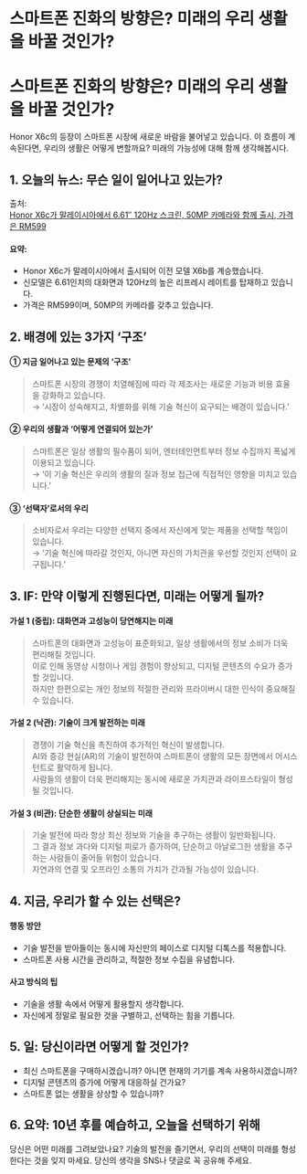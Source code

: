 # 스마트폰 진화의 방향은? 미래의 우리 생활을 바꿀 것인가?

<h1>스마트폰 진화의 방향은? 미래의 우리 생활을 바꿀 것인가?</h1>
<p>Honor X6c의 등장이 스마트폰 시장에 새로운 바람을 불어넣고 있습니다. 이 흐름이 계속된다면, 우리의 생활은 어떻게 변할까요? 미래의 가능성에 대해 함께 생각해봅시다.</p>
<h2>1. 오늘의 뉴스: 무슨 일이 일어나고 있는가?</h2>
<p>출처:<br />
<a href="https://soyacincau.com/2025/06/15/honor-x6c-malaysia-launch-specs-price/">Honor X6c가 말레이시아에서 6.61″ 120Hz 스크린, 50MP 카메라와 함께 출시, 가격은 RM599</a></p>
<h4>요약:</h4>
<ul>
<li>Honor X6c가 말레이시아에서 출시되어 이전 모델 X6b를 계승했습니다.</li>
<li>신모델은 6.61인치의 대화면과 120Hz의 높은 리프레시 레이트를 탑재하고 있습니다.</li>
<li>가격은 RM599이며, 50MP의 카메라를 갖추고 있습니다.</li>
</ul>
<h2>2. 배경에 있는 3가지 ‘구조’</h2>
<h4>① 지금 일어나고 있는 문제의 ‘구조’</h4>
<blockquote>
<p>스마트폰 시장의 경쟁이 치열해짐에 따라 각 제조사는 새로운 기능과 비용 효율을 강화하고 있습니다. <br />
→ &#8216;시장이 성숙해지고, 차별화를 위해 기술 혁신이 요구되는 배경이 있습니다.&#8217;</p>
</blockquote>
<h4>② 우리의 생활과 ‘어떻게 연결되어 있는가’</h4>
<blockquote>
<p>스마트폰은 일상 생활의 필수품이 되어, 엔터테인먼트부터 정보 수집까지 폭넓게 이용되고 있습니다. <br />
→ &#8216;이 기술 혁신은 우리의 생활의 질과 정보 접근에 직접적인 영향을 미치고 있습니다.&#8217;</p>
</blockquote>
<h4>③ ‘선택자’로서의 우리</h4>
<blockquote>
<p>소비자로서 우리는 다양한 선택지 중에서 자신에게 맞는 제품을 선택할 책임이 있습니다. <br />
→ &#8216;기술 혁신에 따라갈 것인지, 아니면 자신의 가치관을 우선할 것인지 선택이 요구됩니다.&#8217;</p>
</blockquote>
<h2>3. IF: 만약 이렇게 진행된다면, 미래는 어떻게 될까?</h2>
<h4>가설 1 (중립): 대화면과 고성능이 당연해지는 미래</h4>
<blockquote>
<p>스마트폰의 대화면과 고성능이 표준화되고, 일상 생활에서의 정보 소비가 더욱 편리해질 것입니다. <br />
이로 인해 동영상 시청이나 게임 경험이 향상되고, 디지털 콘텐츠의 수요가 증가할 것입니다. <br />
하지만 한편으로는 개인 정보의 적절한 관리와 프라이버시 대한 인식이 중요해질 수 있습니다.</p>
</blockquote>
<h4>가설 2 (낙관): 기술이 크게 발전하는 미래</h4>
<blockquote>
<p>경쟁이 기술 혁신을 촉진하여 추가적인 혁신이 발생합니다. <br />
AI와 증강 현실(AR)의 기술이 발전하여 스마트폰이 생활의 모든 장면에서 어시스턴트로 활약하게 됩니다. <br />
사람들의 생활이 더욱 편리해지는 동시에 새로운 가치관과 라이프스타일이 형성될 것입니다.</p>
</blockquote>
<h4>가설 3 (비관): 단순한 생활이 상실되는 미래</h4>
<blockquote>
<p>기술 발전에 따라 항상 최신 정보와 기술을 추구하는 생활이 일반화됩니다. <br />
그 결과 정보 과다와 디지털 피로가 증가하여, 단순하고 아날로그한 생활을 추구하는 사람들이 줄어들 위험이 있습니다. <br />
자연과의 연결 및 오프라인 소통의 가치가 간과될 가능성이 있습니다.</p>
</blockquote>
<h2>4. 지금, 우리가 할 수 있는 선택은?</h2>
<h4>행동 방안</h4>
<ul>
<li>기술 발전을 받아들이는 동시에 자신만의 페이스로 디지털 디톡스를 적용합니다.</li>
<li>스마트폰 사용 시간을 관리하고, 적절한 정보 수집을 유념합니다.</li>
</ul>
<h4>사고 방식의 팁</h4>
<ul>
<li>기술을 생활 속에서 어떻게 활용할지 생각합니다.</li>
<li>자신에게 정말로 필요한 것을 구별하고, 선택하는 힘을 기릅니다.</li>
</ul>
<h2>5. 일: 당신이라면 어떻게 할 것인가?</h2>
<ul>
<li>최신 스마트폰을 구매하시겠습니까? 아니면 현재의 기기를 계속 사용하시겠습니까?</li>
<li>디지털 콘텐츠의 증가에 어떻게 대응하실 건가요?</li>
<li>스마트폰 없는 생활을 상상할 수 있습니까?</li>
</ul>
<h2>6. 요약: 10년 후를 예습하고, 오늘을 선택하기 위해</h2>
<p>당신은 어떤 미래를 그려보았나요? 기술의 발전을 즐기면서, 우리의 선택이 미래를 형성한다는 것을 잊지 마세요. 당신의 생각을 SNS나 댓글로 꼭 공유해 주세요.</p>

